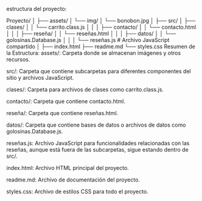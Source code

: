 
estructura del proyecto:

Proyecto/
│
├── assets/
│   └── img/
│       └── bonobon.jpg
│
├── src/
│   ├── clases/
│   │   └── carrito.class.js
│   │
│   ├── contacto/
│   │   └── contacto.html
│   │
│   ├── reseña/
│   │   └── reseñas.html
│   │
│   ├── datos/
│   │   └── golosinas.Database.js
│   │
│   └── reseñas.js  # Archivo JavaScript compartido
│
├── index.html
├── readme.md
└── styles.css
Resumen de la Estructura:
assets/: Carpeta donde se almacenan imágenes y otros recursos.

src/: Carpeta que contiene subcarpetas para diferentes componentes del sitio y archivos JavaScript.

clases/: Carpeta para archivos de clases como carrito.class.js.

contacto/: Carpeta que contiene contacto.html.

reseña/: Carpeta que contiene reseñas.html.

datos/: Carpeta que contiene bases de datos o archivos de datos como golosinas.Database.js.

reseñas.js: Archivo JavaScript para funcionalidades relacionadas con las reseñas, aunque está fuera de las subcarpetas, sigue estando dentro de src/.

index.html: Archivo HTML principal del proyecto.

readme.md: Archivo de documentación del proyecto.

styles.css: Archivo de estilos CSS para todo el proyecto.